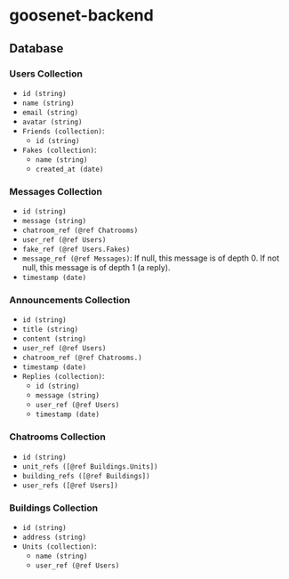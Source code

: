 # goosenet-backend

## Database
### Users Collection
- `id (string)`
- `name (string)`
- `email (string)`
- `avatar (string)`
- `Friends (collection)`:
    - `id (string)`
- `Fakes (collection)`:
    - `name (string)`
    - `created_at (date)`
    
### Messages Collection
- `id (string)`
- `message (string)`
- `chatroom_ref (@ref Chatrooms)`
- `user_ref (@ref Users)`
- `fake_ref (@ref Users.Fakes)`
- `message_ref (@ref Messages)`: If null, this message is of depth 0. If not null, this message is of depth 1 (a reply).
- `timestamp (date)`

### Announcements Collection
- `id (string)`
- `title (string)`
- `content (string)`
- `user_ref (@ref Users)`
- `chatroom_ref (@ref Chatrooms.)`
- `timestamp (date)`
- `Replies (collection)`:
    - `id (string)`
    - `message (string)`
    - `user_ref (@ref Users)`
    - `timestamp (date)`

### Chatrooms Collection
- `id (string)`
- `unit_refs ([@ref Buildings.Units])`
- `building_refs ([@ref Buildings])`
- `user_refs ([@ref Users])`

### Buildings Collection
- `id (string)`
- `address (string)`
- `Units (collection)`:
    - `name (string)`
    - `user_ref (@ref Users)`
